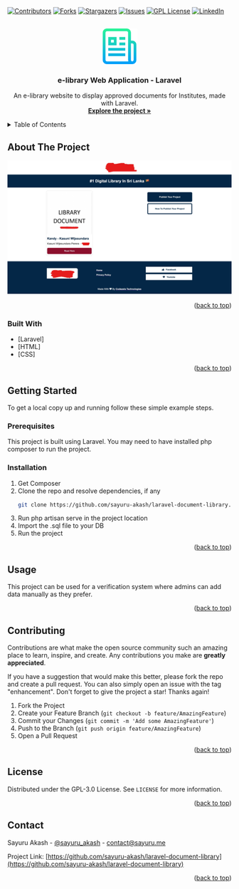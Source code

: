 <div id="top"></div>

[![Contributors][contributors-shield]][contributors-url]
[![Forks][forks-shield]][forks-url]
[![Stargazers][stars-shield]][stars-url]
[![Issues][issues-shield]][issues-url]
[![GPL License][license-shield]][license-url]
[![LinkedIn][linkedin-shield]][linkedin-url]



<!-- PROJECT LOGO -->
<br />
<div align="center">
  <a href="https://github.com/sayuru-akash/laravel-document-library/">
    <img src="images/logo.png" alt="Logo" width="80" height="80">
  </a>

<h3 align="center">e-library Web Application - Laravel</h3>

  <p align="center">
    An e-library website to display approved documents for Institutes, made with Laravel.
    <br />
    <a href="https://github.com/sayuru-akash/laravel-document-library"><strong>Explore the project »</strong></a>
    <br />
  </p>
</div>



<!-- TABLE OF CONTENTS -->
<details>
  <summary>Table of Contents</summary>
  <ol>
    <li>
      <a href="#about-the-project">About The Project</a>
      <ul>
        <li><a href="#built-with">Built With</a></li>
      </ul>
    </li>
    <li>
      <a href="#getting-started">Getting Started</a>
      <ul>
        <li><a href="#prerequisites">Prerequisites</a></li>
        <li><a href="#installation">Installation</a></li>
      </ul>
    </li>
    <li><a href="#usage">Usage</a></li>
    <li><a href="#contributing">Contributing</a></li>
    <li><a href="#license">License</a></li>
    <li><a href="#contact">Contact</a></li>
  </ol>
</details>



<!-- ABOUT THE PROJECT -->
## About The Project

[![Product Name Screen Shot][product-screenshot]](https://github.com/sayuru-akash/laravel-document-library)

<p align="right">(<a href="#top">back to top</a>)</p>



### Built With

* [Laravel]
* [HTML]
* [CSS]

<p align="right">(<a href="#top">back to top</a>)</p>



<!-- GETTING STARTED -->
## Getting Started

To get a local copy up and running follow these simple example steps.

### Prerequisites

This project is built using Laravel. You may need to have installed php composer to run the project.

### Installation

1. Get Composer
2. Clone the repo and resolve dependencies, if any
   ```sh
   git clone https://github.com/sayuru-akash/laravel-document-library.git
   ```
3. Run php artisan serve in the project location
4. Import the .sql file to your DB
5. Run the project


<p align="right">(<a href="#top">back to top</a>)</p>



<!-- USAGE EXAMPLES -->
## Usage

This project can be used for a verification system where admins can add data manually as they prefer.

<p align="right">(<a href="#top">back to top</a>)</p>




<!-- CONTRIBUTING -->
## Contributing

Contributions are what make the open source community such an amazing place to learn, inspire, and create. Any contributions you make are **greatly appreciated**.

If you have a suggestion that would make this better, please fork the repo and create a pull request. You can also simply open an issue with the tag "enhancement".
Don't forget to give the project a star! Thanks again!

1. Fork the Project
2. Create your Feature Branch (`git checkout -b feature/AmazingFeature`)
3. Commit your Changes (`git commit -m 'Add some AmazingFeature'`)
4. Push to the Branch (`git push origin feature/AmazingFeature`)
5. Open a Pull Request

<p align="right">(<a href="#top">back to top</a>)</p>



<!-- LICENSE -->
## License

Distributed under the GPL-3.0 License. See `LICENSE` for more information.

<p align="right">(<a href="#top">back to top</a>)</p>



<!-- CONTACT -->
## Contact

Sayuru Akash - [@sayuru_akash](https://twitter.com/sayuru_akash) - contact@sayuru.me

Project Link: [https://github.com/sayuru-akash/laravel-document-library](https://github.com/sayuru-akash/laravel-document-library)

<p align="right">(<a href="#top">back to top</a>)</p>



<!-- MARKDOWN LINKS & IMAGES -->
<!-- https://www.markdownguide.org/basic-syntax/#reference-style-links -->
[contributors-shield]: https://img.shields.io/github/contributors/sayuru-akash/laravel-document-library.svg?style=for-the-badge
[contributors-url]: https://github.com/sayuru-akash/laravel-document-library/graphs/contributors
[forks-shield]: https://img.shields.io/github/forks/sayuru-akash/laravel-document-library.svg?style=for-the-badge
[forks-url]: https://github.com/sayuru-akash/laravel-document-library/network/members
[stars-shield]: https://img.shields.io/github/stars/sayuru-akash/laravel-document-library.svg?style=for-the-badge
[stars-url]: https://github.com/sayuru-akash/laravel-document-library/stargazers
[issues-shield]: https://img.shields.io/github/issues/sayuru-akash/laravel-document-library.svg?style=for-the-badge
[issues-url]: https://github.com/sayuru-akash/laravel-document-library/issues
[license-shield]: https://img.shields.io/github/license/sayuru-akash/laravel-document-library.svg?style=for-the-badge
[license-url]: https://github.com/sayuru-akash/laravel-document-library/blob/master/LICENSE
[linkedin-shield]: https://img.shields.io/badge/-LinkedIn-black.svg?style=for-the-badge&logo=linkedin&colorB=555
[linkedin-url]: https://linkedin.com/in/sayuru_akash
[product-screenshot]: images/screenshot.png
